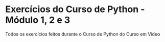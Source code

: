 # Exercícios do Curso de Python - Módulo 1, 2 e 3
 Todos os exercícios feitos durante o Curso de Python do Curso em Vídeo
